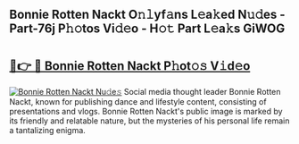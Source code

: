 ## Bonnie Rotten Nackt O𝚗𝚕yf𝚊ns L𝚎a𝚔ed N𝚞𝚍es - Part-76j P𝚑𝚘tos Vi𝚍𝚎o - H𝚘𝚝 Part L𝚎a𝚔s GiWOG

# <h2><a href="http://kf351a.oniu.top/?m=Bonnie+Rotten+Nackt">🔗👉 🔴 Bonnie Rotten Nackt P𝚑ot𝚘𝚜 V𝚒d𝚎o</a></h2>

[![Bonnie Rotten Nackt Nu𝚍e𝚜](https://i.imgur.com/0qMVB7G.gif)](http://kf351a.oniu.top/?m=Bonnie+Rotten+Nackt)
Social media thought leader Bonnie Rotten Nackt, known for publishing dance and lifestyle content, consisting of presentations and vlogs. Bonnie Rotten Nackt's public image is marked by its friendly and relatable nature, but the mysteries of his personal life remain a tantalizing enigma.  
